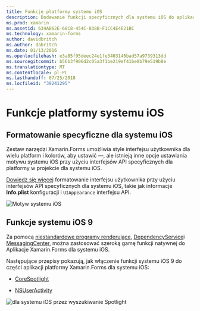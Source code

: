 ```yaml
---
title: Funkcje platformy systemu iOS
description: Dodawanie funkcji specyficznych dla systemu iOS do aplikacji platformy Xamarin.Forms
ms.prod: xamarin
ms.assetid: 634AB62E-68C8-454C-838B-F1CC4E4E21BC
ms.technology: xamarin-forms
author: davidbritch
ms.author: dabritch
ms.date: 01/13/2016
ms.openlocfilehash: e3a85f95deec24e1fe3403146bad57a9739313dd
ms.sourcegitcommit: b56b3f906d2c05a3f1be219ef41be8b79e519b8e
ms.translationtype: MT
ms.contentlocale: pl-PL
ms.lasthandoff: 07/25/2018
ms.locfileid: "39241295"
---
```

# <a name="ios-platform-features"></a>Funkcje platformy systemu iOS

## <a name="ios-specific-formatting"></a>Formatowanie specyficzne dla systemu iOS

Zestaw narzędzi Xamarin.Forms umożliwia style interfejsu użytkownika dla wielu platform i kolorów, aby ustawić —, ale istnieją inne opcje ustawiania motywu systemu iOS przy użyciu interfejsów API specyficznych dla platformy w projekcie dla systemu iOS.

[Dowiedz się więcej](theme.md) formatowanie interfejsu użytkownika przy użyciu interfejsów API specyficznych dla systemu iOS, takie jak informacje **Info.plist** konfiguracji i `UIAppearance` interfejsu API.

![](images/status-white-sml.png "Motyw systemu iOS")

## <a name="ios-9-features"></a>Funkcje systemu iOS 9

Za pomocą [niestandardowe programy renderujące](~/xamarin-forms/app-fundamentals/custom-renderer/index.md), [DependencyService](~/xamarin-forms/app-fundamentals/dependency-service/index.md)i [MessagingCenter](~/xamarin-forms/app-fundamentals/messaging-center.md), można zastosować szeroką gamę funkcji natywnej do Aplikacje Xamarin.Forms dla systemu iOS.

Następujące przepisy pokazują, jak włączenie funkcji systemu iOS 9 do części aplikacji platformy Xamarin.Forms dla systemu iOS:

* [CoreSpotlight](https://github.com/xamarin/recipes/tree/master/Recipes/xamarin-forms/iOS/core-spotlight-search)

* [NSUserActivity](https://github.com/xamarin/recipes/tree/master/Recipes/xamarin-forms/iOS/nsuseractivity-search)

![](images/corespotlight.png "dla systemu iOS przez wyszukiwanie Spotlight")

